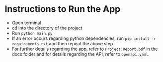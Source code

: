 # Instructions to Run the App

* Open terminal
* cd into the directory of the project
* Run ```python main.py```
* If an error occurs regarding python dependencies, run ```pip install -r requirements.txt``` and then repeat the above step.
* For further details regarding the app, refer to ```Project Report.pdf``` in the docs folder and for details regarding the API, refer to ```openapi.yaml```.